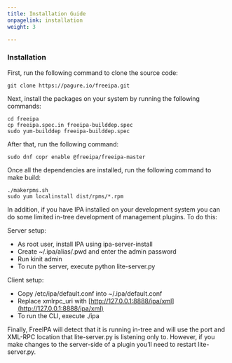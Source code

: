 ```yaml
---
title: Installation Guide
onpagelink: installation
weight: 3

---
```


### Installation

First, run the following command to clone the source code:

    git clone https://pagure.io/freeipa.git

Next, install the packages on your system by running the following commands:

    cd freeipa
    cp freeipa.spec.in freeipa-builddep.spec 
    sudo yum-builddep freeipa-builddep.spec

After that, run the following command:

    sudo dnf copr enable @freeipa/freeipa-master

Once all the dependencies are installed, run the following command to make build:

    ./makerpms.sh
    sudo yum localinstall dist/rpms/*.rpm

In addition, if you have IPA installed on your development system you can do some limited in-tree development of management plugins. To do this:

Server setup:

*   As root user, install IPA using ipa-server-install
*   Create ~/.ipa/alias/.pwd and enter the admin password
*   Run kinit admin
*   To run the server, execute python lite-server.py

Client setup:

*   Copy /etc/ipa/default.conf into ~/.ipa/default.conf
*   Replace xmlrpc\_uri with [http://127.0.0.1:8888/ipa/xml](http://127.0.0.1:8888/ipa/xml)
*   To run the CLI, execute ./ipa <command>

Finally, FreeIPA will detect that it is running in-tree and will use the port and XML-RPC location that lite-server.py is listening only to. However, if you make changes to the server-side of a plugin you’ll need to restart lite-server.py.

